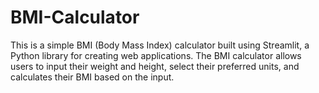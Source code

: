 # BMI-Calculator
This is a simple BMI (Body Mass Index) calculator built using Streamlit, a Python library for creating web applications. The BMI calculator allows users to input their weight and height, select their preferred units, and calculates their BMI based on the input.
